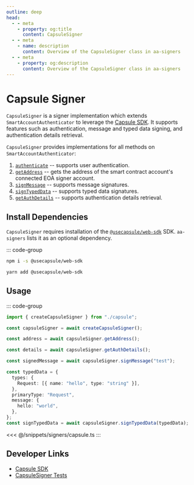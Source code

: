 ```yaml
---
outline: deep
head:
  - - meta
    - property: og:title
      content: CapsuleSigner
  - - meta
    - name: description
      content: Overview of the CapsuleSigner class in aa-signers
  - - meta
    - property: og:description
      content: Overview of the CapsuleSigner class in aa-signers
---
```


# Capsule Signer

`CapsuleSigner` is a signer implementation which extends `SmartAccountAuthenticator` to leverage the [Capsule SDK](https://docs.usecapsule.com/getting-started/initial-setup). It supports features such as authentication, message and typed data signing, and authentication details retrieval.

`CapsuleSigner` provides implementations for all methods on `SmartAccountAuthenticator`:

1.  [`authenticate`](/packages/aa-signers/capsule/authenticate) -- supports user authentication.
2.  [`getAddress`](/packages/aa-signers/capsule/getAddress) -- gets the address of the smart contract account's connected EOA signer account.
3.  [`signMessage`](/packages/aa-signers/capsule/signMessage) -- supports message signatures.
4.  [`signTypedData`](/packages/aa-signers/capsule/signTypedData) -- supports typed data signatures.
5.  [`getAuthDetails`](/packages/aa-signers/capsule/getAuthDetails) -- supports authentication details retrieval.

## Install Dependencies

`CapsuleSigner` requires installation of the [`@usecapsule/web-sdk`](https://capsule-org.github.io/web-sdk/) SDK. `aa-signers` lists it as an optional dependency.

::: code-group

```bash [npm]
npm i -s @usecapsule/web-sdk
```

```bash [yarn]
yarn add @usecapsule/web-sdk
```

## Usage

::: code-group

```ts [example.ts]
import { createCapsuleSigner } from "./capsule";

const capsuleSigner = await createCapsuleSigner();

const address = await capsuleSigner.getAddress();

const details = await capsuleSigner.getAuthDetails();

const signedMessage = await capsuleSigner.signMessage("test");

const typedData = {
  types: {
    Request: [{ name: "hello", type: "string" }],
  },
  primaryType: "Request",
  message: {
    hello: "world",
  },
};
const signTypedData = await capsuleSigner.signTypedData(typedData);
```

<<< @/snippets/signers/capsule.ts
:::

## Developer Links

- [Capsule SDK](https://capsule-org.github.io/web-sdk/)
- [CapsuleSigner Tests](https://github.com/alchemyplatform/aa-sdk/blob/main/packages/signers/src/capsule/__tests__/signer.test.ts)
